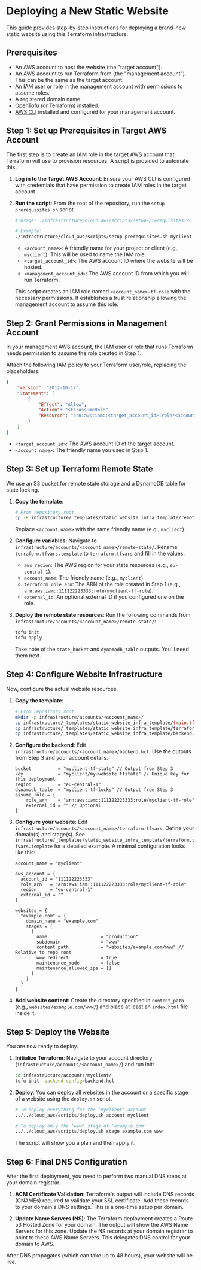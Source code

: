 # Deploying a New Static Website

This guide provides step-by-step instructions for deploying a brand-new static website using this Terraform infrastructure.

## Prerequisites

- An AWS account to host the website (the "target account").
- An AWS account to run Terraform from (the "management account"). This can be the same as the target account.
- An IAM user or role in the management account with permissions to assume roles.
- A registered domain name.
- [OpenTofu](https://opentofu.org/) (or Terraform) installed.
- [AWS CLI](https://aws.amazon.com/cli/) installed and configured for your management account.

## Step 1: Set up Prerequisites in Target AWS Account

The first step is to create an IAM role in the target AWS account that Terraform will use to provision resources. A script is provided to automate this.

1.  **Log in to the Target AWS Account**: Ensure your AWS CLI is configured with credentials that have permission to create IAM roles in the target account.

2.  **Run the script**: From the root of the repository, run the `setup-prerequisites.sh` script.

    ```bash
    # Usage: ./infrastructure/cloud_aws/scripts/setup-prerequisites.sh <account_name> <target_account_id> <management_account_id>
    
    # Example:
    ./infrastructure/cloud_aws/scripts/setup-prerequisites.sh myclient 111122223333 999988887777
    ```

    -   `<account_name>`: A friendly name for your project or client (e.g., `myclient`). This will be used to name the IAM role.
    -   `<target_account_id>`: The AWS account ID where the website will be hosted.
    -   `<management_account_id>`: The AWS account ID from which you will run Terraform.

    This script creates an IAM role named `<account_name>-tf-role` with the necessary permissions. It establishes a trust relationship allowing the management account to assume this role.

## Step 2: Grant Permissions in Management Account

In your management AWS account, the IAM user or role that runs Terraform needs permission to assume the role created in Step 1.

Attach the following IAM policy to your Terraform user/role, replacing the placeholders:

```json
{
    "Version": "2012-10-17",
    "Statement": [
        {
            "Effect": "Allow",
            "Action": "sts:AssumeRole",
            "Resource": "arn:aws:iam::<target_account_id>:role/<account_name>-tf-role"
        }
    ]
}
```

-   `<target_account_id>`: The AWS account ID of the target account.
-   `<account_name>`: The friendly name you used in Step 1.

## Step 3: Set up Terraform Remote State

We use an S3 bucket for remote state storage and a DynamoDB table for state locking.

1.  **Copy the template**:
    ```bash
    # From repository root
    cp -R infrastructure/_templates/static_website_infra_template/remote-state/ infrastructure/accounts/<account_name>/remote-state/
    ```
    Replace `<account_name>` with the same friendly name (e.g., `myclient`).

2.  **Configure variables**:
    Navigate to `infrastructure/accounts/<account_name>/remote-state/`.
    Rename `terraform.tfvars.template` to `terraform.tfvars` and fill in the values:
    -   `aws_region`: The AWS region for your state resources (e.g., `eu-central-1`).
    -   `account_name`: The friendly name (e.g., `myclient`).
    -   `terraform_role_arn`: The ARN of the role created in Step 1 (e.g., `arn:aws:iam::111122223333:role/myclient-tf-role`).
    -   `external_id`: An optional external ID if you configured one on the role.

3.  **Deploy the remote state resources**:
    Run the following commands from `infrastructure/accounts/<account_name>/remote-state/`:
    ```bash
    tofu init
    tofu apply
    ```
    Take note of the `state_bucket` and `dynamodb_table` outputs. You'll need them next.

## Step 4: Configure Website Infrastructure

Now, configure the actual website resources.

1.  **Copy the template**:
    ```bash
    # From repository root
    mkdir -p infrastructure/accounts/<account_name>/
    cp infrastructure/_templates/static_website_infra_template/{main.tf,variables.tf,outputs.tf,backend.tf} infrastructure/accounts/<account_name>/
    cp infrastructure/_templates/static_website_infra_template/terraform.tfvars.template infrastructure/accounts/<account_name>/terraform.tfvars
    cp infrastructure/_templates/static_website_infra_template/backend.hcl infrastructure/accounts/<account_name>/
    ```

2.  **Configure the backend**:
    Edit `infrastructure/accounts/<account_name>/backend.hcl`. Use the outputs from Step 3 and your account details.
    ```hcl
    bucket          = "myclient-tf-state" // Output from Step 3
    key             = "myclient/my-website.tfstate" // Unique key for this deployment
    region          = "eu-central-1"
    dynamodb_table  = "myclient-tf-locks" // Output from Step 3
    assume_role = {
        role_arn    = "arn:aws:iam::111122223333:role/myclient-tf-role"
        external_id = "" // Optional
    }
    ```

3.  **Configure your website**:
    Edit `infrastructure/accounts/<account_name>/terraform.tfvars`. Define your domain(s) and stage(s).
    See `infrastructure/_templates/static_website_infra_template/terraform.tfvars.template` for a detailed example. A minimal configuration looks like this:
    ```hcl
    account_name = "myclient"

    aws_account = {
      account_id = "111122223333"
      role_arn   = "arn:aws:iam::111122223333:role/myclient-tf-role"
      region     = "eu-central-1"
      external_id = ""
    }

    websites = {
      "example.com" = {
        domain_name = "example.com"
        stages = [
          {
            name                    = "production"
            subdomain               = "www"
            content_path            = "websites/example.com/www" // Relative to repo root
            www_redirect            = true
            maintenance_mode        = false
            maintenance_allowed_ips = []
          }
        ]
      }
    }
    ```

4.  **Add website content**:
    Create the directory specified in `content_path` (e.g., `websites/example.com/www/`) and place at least an `index.html` file inside it.

## Step 5: Deploy the Website

You are now ready to deploy.

1.  **Initialize Terraform**:
    Navigate to your account directory (`infrastructure/accounts/<account_name>/`) and run init:
    ```bash
    cd infrastructure/accounts/myclient/
    tofu init -backend-config=backend.hcl
    ```

2.  **Deploy**:
    You can deploy all websites in the account or a specific stage of a website using the `deploy.sh` script.

    ```bash
    # To deploy everything for the 'myclient' account
    ../../cloud_aws/scripts/deploy.sh account myclient

    # To deploy only the 'www' stage of 'example.com'
    ../../cloud_aws/scripts/deploy.sh stage example.com www
    ```
    The script will show you a plan and then apply it.

## Step 6: Final DNS Configuration

After the first deployment, you need to perform two manual DNS steps at your domain registrar.

1.  **ACM Certificate Validation**: Terraform's output will include DNS records (CNAMEs) required to validate your SSL certificate. Add these records to your domain's DNS settings. This is a one-time setup per domain.

2.  **Update Name Servers (NS)**: The Terraform deployment creates a Route 53 Hosted Zone for your domain. The output will show the AWS Name Servers for this zone. Update the NS records at your domain registrar to point to these AWS Name Servers. This delegates DNS control for your domain to AWS.

After DNS propagates (which can take up to 48 hours), your website will be live.
